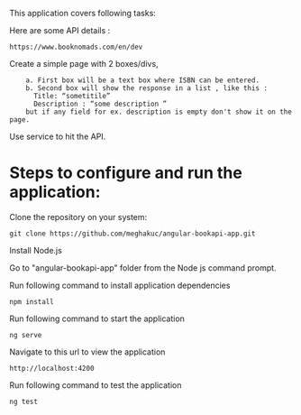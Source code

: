 This application covers following tasks:

Here are some API details : 

	https://www.booknomads.com/en/dev

Create a simple page with 2 boxes/divs, 
		
		a. First box will be a text box where ISBN can be entered. 
		b. Second box will show the response in a list , like this : 
		  Title: “sometitile” 
		  Description : “some description ” 
		but if any field for ex. description is empty don't show it on the page.

Use service to hit the API.

<h1>Steps to configure and run the application:</h1>

Clone the repository on your system:

	git clone https://github.com/meghakuc/angular-bookapi-app.git

Install Node.js

Go to "angular-bookapi-app" folder from the Node js command prompt.

Run following command to install application dependencies

	npm install

Run following command to start the application

	ng serve

Navigate to this url to view the application

	http://localhost:4200

Run following command to test the application

	ng test
